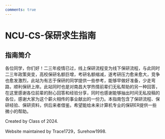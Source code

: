 ```yaml
---
comments: true
---
```


# NCU-CS-保研求生指南

## 指南简介

各位同学，你们好！二三年疫情已过，线上保研流程变为线下保研流程，与此同时二三年政策突变，高校保研名额巨增，考研名额缩减，遂考研压力愈来愈大，竞争也愈发激烈，此站为有志于保研的同学提供一些参考，能够早做好准备，少走弯路，顺利保研上岸。此站同时也是对南昌大学热情前辈们无私帮助的另一种回答，在这里感谢各位前辈的耐心回答和经验分享，同时也感谢能够抽出时间无私投稿的各位，感谢大家为这个薪火相传的事业献出的一份力。本指南包含了保研流程、保研经验、保研资料，供后来者借鉴。希望能给未来计算机专业的保研ER提供一些微小的帮助。


<!--
整段整段的不可见内容

## 写作指南

### [#]() md 基本语法

| 元素 | Markdown 语法 |
| --- | --- |
| [标题（Heading）](https://markdown.com.cn/basic-syntax/headings.html) | `# H1   ## H2   ### H3` |
| [粗体（Bold）](https://markdown.com.cn/basic-syntax/bold.html) | `**bold text**` |
| [斜体（Italic）](https://markdown.com.cn/basic-syntax/italic.html) | `*italicized text*` |
| [引用块（Blockquote）](https://markdown.com.cn/basic-syntax/blockquotes.html) | `> blockquote` |
| [有序列表（Ordered List）](https://markdown.com.cn/basic-syntax/ordered-lists.html) | `1. First item` `2. Second item` `3. Third item`|
| [无序列表（Unordered List）](https://markdown.com.cn/basic-syntax/unordered-lists.html) | `- First item   - Second item   - Third item   ` |
| [代码（Code）](https://markdown.com.cn/basic-syntax/code.html) | `` `code` `` |
| [分隔线（Horizontal Rule）](https://markdown.com.cn/basic-syntax/horizontal-rules.html) | `---` |
| [链接（Link）](https://markdown.com.cn/basic-syntax/links.html) | `[title](https://www.example.com)` |
| [图片（Image）](https://markdown.com.cn/basic-syntax/images.html) | `![alt text](image.jpg)` |

### [#](https://markdown.com.cn/cheat-sheet.html#%E6%89%A9%E5%B1%95%E8%AF%AD%E6%B3%95#扩展语法) 扩展语法

这些元素通过添加额外的功能扩展了基本语法。但是，并非所有 Markdown 应用程序都支持这些元素。

| 元素 | Markdown 语法 |
| --- | --- |
| [表格（Table）](https://markdown.com.cn/extended-syntax/tables.html) | `| Syntax      | Description |   | ----------- | ----------- |   | Header      | Title       |   | Paragraph   | Text        |` |
| [代码块（Fenced Code Block）](https://markdown.com.cn/extended-syntax/fenced-code-blocks.html) | ` ```   {     "firstName": "John",     "lastName": "Smith",     "age": 25   }   ``` ` |
| [脚注（Footnote）](https://markdown.com.cn/extended-syntax/footnotes.html) | Here's a sentence with a footnote. `[^1]` `[^1]`: This is the footnote. |
| [标题编号（Heading ID）](https://markdown.com.cn/extended-sysntax/heading-ids.html) | `### My Great Heading {#custom-id}` |
| [定义列表（Definition List）](https://markdown.com.cn/extended-syntax/definition-lists.html) | `term   : definition` |
| [删除线（Strikethrough）](https://markdown.com.cn/extended-syntax/strikethrough.html) | `~~The world is flat.~~` |
| [任务列表（Task List）](https://markdown.com.cn/extended-syntax/task-lists.html) | `- [x] Write the press release   - [ ] Update the website   - [ ] Contact the media` |


### [#]() md 进阶语法

1. 可以使用`!!! [note | warning | tips]`来生成矩形框(注意正文部分需要缩进一个tab， 不能用空格)

    ```
    !!! note
        This is note

    !!! warning
        This is warning

    !!! warning "可指定显示的字符串"
        This is warning

    !!! tips
        This is Tips

    ??? tips
        可折叠
    ```

    比如上述代码会有以下效果

    !!! note
        This is note

    !!! warning
        This is warning

    !!! warning "可指定显示的字符串"
        This is warning

    !!! tips
        This is Tips

    ??? tips
        可折叠

2. 可以使用 `<span class="box box-颜色">文本</span>` 来给文字加背景, 比如green，red，yellow...

    - <span class="box box-green">过了</span>
    - <span class="box box-red">没有过</span>

3. 可以使用 $\LaTeX$ 语法来改变字体大小

    - `$\small 你是谁$`  $\small 你是谁$
    - `$\large 你是谁$`  $\large 你是谁$
    - `$\Large 你是谁$`  $\Large 你是谁$
    - `$\LARGE 你是谁$`  $\LARGE 你是谁$
    - `$\huge 你是谁$`  $\huge 你是谁$

-->
Created by Class of 2024.

Website maintained by Trace1729，Surehow1998.
